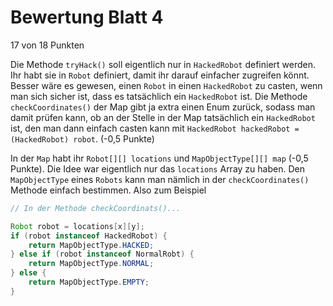# Bewertung Blatt 4

17 von 18 Punkten

Die Methode `tryHack()` soll eigentlich nur in `HackedRobot` definiert werden. Ihr habt sie in `Robot` definiert, damit ihr darauf einfacher zugreifen könnt. Besser wäre es gewesen, einen `Robot` in einen `HackedRobot` zu casten, wenn man sich sicher ist, dass es tatsächlich ein `HackedRobot` ist. Die Methode `checkCoordinates()` der Map gibt ja extra einen Enum zurück, sodass man damit prüfen kann, ob an der Stelle in der Map tatsächlich ein `HackedRobot` ist, den man dann einfach casten kann mit `HackedRobot hackedRobot = (HackedRobot) robot`. (-0,5 Punkte)

In der `Map` habt ihr `Robot[][] locations` und `MapObjectType[][] map` (-0,5 Punkte). Die Idee war eigentlich nur das `locations` Array zu haben. Den `MapObjectType` eines `Robots` kann man nämlich in der `checkCoordinates()` Methode einfach bestimmen. Also zum Beispiel

```java
// In der Methode checkCoordinats()...

Robot robot = locations[x][y];
if (robot instanceof HackedRobot) {
    return MapObjectType.HACKED;
} else if (robot instanceof NormalRobt) {
    return MapObjectType.NORMAL;
} else {
    return MapObjectType.EMPTY;
}
```
